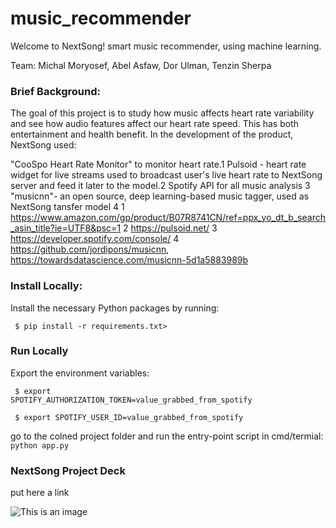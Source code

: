 # music_recommender
Welcome to NextSong! smart music recommender, using machine learning.

Team:
Michal Moryosef, Abel Asfaw, Dor Ulman, Tenzin Sherpa

### Brief Background:
The goal of this project is to study how music affects heart rate variability and see how audio features affect our heart rate speed. This has both entertainment and health benefit.
In the development of the product, NextSong used:

"CooSpo Heart Rate Monitor" to monitor heart rate.1
Pulsoid - heart rate widget for live streams used to broadcast user's live heart rate to NextSong server and feed it later to the model.2
Spotify API for all music analysis 3
"musicnn"- an open source, deep learning-based music tagger, used as NextSong tansfer model 4
1 https://www.amazon.com/gp/product/B07R8741CN/ref=ppx_yo_dt_b_search_asin_title?ie=UTF8&psc=1
2 https://pulsoid.net/
3 https://developer.spotify.com/console/
4 https://github.com/jordipons/musicnn, https://towardsdatascience.com/musicnn-5d1a5883989b


### Install Locally:
Install the necessary Python packages by running:

<code> $ pip install -r requirements.txt> </code>

### Run Locally
Export the environment variables:

<code> $ export SPOTIFY_AUTHORIZATION_TOKEN=value_grabbed_from_spotify</code>

<code> $ export SPOTIFY_USER_ID=value_grabbed_from_spotify</code>

go to the colned project folder and run the entry-point script in cmd/termial:
<code> python app.py</code>

### NextSong Project Deck
put here a link

![This is an image](https://github.com/michali123/music_recommender/blob/cd1052abfbe285fc9c7fe13e9f1c2c0eb4b3601e/static/images/readme_screenshot.png)
